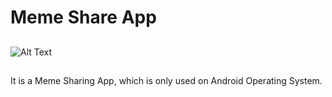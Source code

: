 # Meme Share App


##

![Alt Text](https://media.giphy.com/media/48P5uq1HRWgZPGgKpc/giphy.gif)

##

It is a Meme Sharing App, which is only used on Android Operating System.

###



